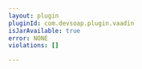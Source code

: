 ```yaml
---
layout: plugin
pluginId: com.devsoap.plugin.vaadin
isJarAvailable: true
error: NONE
violations: []

---
```

